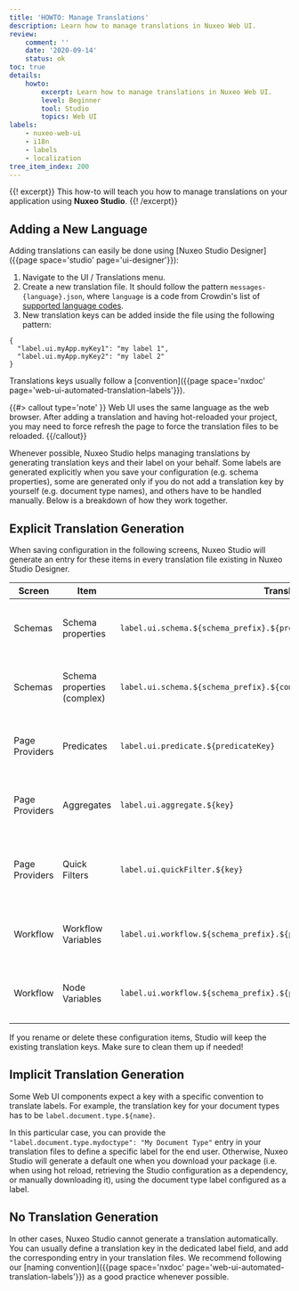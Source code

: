 ```yaml
---
title: 'HOWTO: Manage Translations'
description: Learn how to manage translations in Nuxeo Web UI.
review:
    comment: ''
    date: '2020-09-14'
    status: ok
toc: true
details:
    howto:
        excerpt: Learn how to manage translations in Nuxeo Web UI.
        level: Beginner
        tool: Studio
        topics: Web UI
labels:
    - nuxeo-web-ui
    - i18n
    - labels
    - localization
tree_item_index: 200
---
```


{{! excerpt}}
This how-to will teach you how to manage translations on your application using **Nuxeo Studio**.
{{! /excerpt}}

## Adding a New Language

Adding translations can easily be done using [Nuxeo Studio Designer]({{page space='studio' page='ui-designer'}}):

1. Navigate to the UI / Translations menu.
1. Create a new translation file. It should follow the pattern `messages-{language}.json`, where `language` is a code from Crowdin's list of [supported language codes](https://support.crowdin.com/api/language-codes/).
1. New translation keys can be added inside the file using the following pattern:

```
{
  "label.ui.myApp.myKey1": "my label 1",
  "label.ui.myApp.myKey2": "my label 2"
}
```

Translations keys usually follow a [convention]({{page space='nxdoc' page='web-ui-automated-translation-labels'}}).

{{#> callout type='note' }}
Web UI uses the same language as the web browser. After adding a translation and having hot-reloaded your project, you may need to force refresh the page to force the translation files to be reloaded.
{{/callout}}

Whenever possible, Nuxeo Studio helps managing translations by generating translation keys and their label on your behalf. Some labels are generated explicitly when you save your configuration (e.g. schema properties), some are generated only if you do not add a translation key by yourself (e.g. document type names), and others have to be handled manually. Below is a breakdown of how they work together.

## Explicit Translation Generation

When saving configuration in the following screens, Nuxeo Studio will generate an entry for these items in every translation file existing in Nuxeo Studio Designer.

| Screen | Item | Translation Key | Value |
|--------|------|-----------------|-------------|
| Schemas | Schema properties | `label.ui.schema.${schema_prefix}.${property_name}` | Property name in human readable format |
| Schemas | Schema properties (complex) | `label.ui.schema.${schema_prefix}.${complex_property_name}.${sub_property_name}` | Property name in human readable format |
| Page Providers | Predicates | `label.ui.predicate.${predicateKey}` | Predicate id in human readable format
| Page Providers | Aggregates | `label.ui.aggregate.${key}` | Aggregate id in human readable format
| Page Providers | Quick Filters | `label.ui.quickFilter.${key}` | Quick filter name in human readable format
| Workflow | Workflow Variables | `label.ui.workflow.${schema_prefix}.${property_name}` | Property name in human readable format
| Workflow | Node Variables | `label.ui.workflow.${schema_prefix}.${property_name}` | Property name in human readable format

If you rename or delete these configuration items, Studio will keep the existing translation keys. Make sure to clean them up if needed!

## Implicit Translation Generation

Some Web UI components expect a key with a specific convention to translate labels. For example, the translation key for your document types has to be `label.document.type.${name}`.

In this particular case, you can provide the `"label.document.type.mydoctype": "My Document Type"` entry in your translation files to define a specific label for the end user. Otherwise, Nuxeo Studio will generate a default one when you download your package (i.e. when using hot reload, retrieving the Studio configuration as a dependency, or manually downloading it), using the document type label configured as a label.

## No Translation Generation

In other cases, Nuxeo Studio cannot generate a translation automatically. You can usually define a translation key in the dedicated label field, and add the corresponding entry in your translation files. We recommend following our [naming convention]({{page space='nxdoc' page='web-ui-automated-translation-labels'}}) as a good practice whenever possible.
